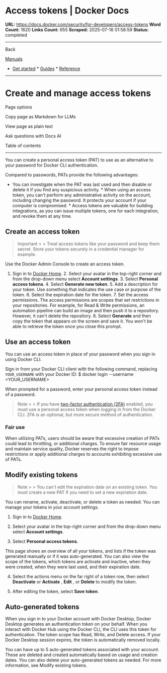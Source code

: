 # Access tokens | Docker Docs

**URL:** https://docs.docker.com/security/for-developers/access-tokens
**Word Count:** 1620
**Links Count:** 655
**Scraped:** 2025-07-16 01:58:59
**Status:** completed

---

Back

[Manuals](https://docs.docker.com/manuals/)

  * [Get started](https://docs.docker.com/get-started/)   * [Guides](https://docs.docker.com/guides/)   * [Reference](https://docs.docker.com/reference/)

* * *

# Create and manage access tokens

Page options

Copy page as Markdown for LLMs

View page as plain text

Ask questions with Docs AI

Table of contents

* * *

You can create a personal access token \(PAT\) to use as an alternative to your password for Docker CLI authentication.

Compared to passwords, PATs provide the following advantages:

  * You can investigate when the PAT was last used and then disable or delete it if you find any suspicious activity.   * When using an access token, you can't perform any administrative activity on the account, including changing the password. It protects your account if your computer is compromised.   * Access tokens are valuable for building integrations, as you can issue multiple tokens, one for each integration, and revoke them at any time.

## Create an access token

> Important >  > Treat access tokens like your password and keep them secret. Store your tokens securely in a credential manager for example.

Use the Docker Admin Console to create an access token.

  1. Sign in to [Docker Home](https://app.docker.com/).   2. Select your avatar in the top-right corner and from the drop-down menu select **Account settings**.   3. Select **Personal access tokens**.   4. Select **Generate new token**.   5. Add a description for your token. Use something that indicates the use case or purpose of the token.   6. Select the expiration date for the token.   7. Set the access permissions. The access permissions are scopes that set restrictions in your repositories. For example, for Read & Write permissions, an automation pipeline can build an image and then push it to a repository. However, it can't delete the repository.   8. Select **Generate** and then copy the token that appears on the screen and save it. You won't be able to retrieve the token once you close this prompt.

## Use an access token

You can use an access token in place of your password when you sign in using Docker CLI.

Sign in from your Docker CLI client with the following command, replacing `YOUR_USERNAME` with your Docker ID:               $ docker login --username <YOUR_USERNAME>     

When prompted for a password, enter your personal access token instead of a password.

> Note >  > If you have [two-factor authentication \(2FA\)](https://docs.docker.com/security/for-developers/2fa/) enabled, you must use a personal access token when logging in from the Docker CLI. 2FA is an optional, but more secure method of authentication.

### Fair use

When utilizing PATs, users should be aware that excessive creation of PATs could lead to throttling, or additional charges. To ensure fair resource usage and maintain service quality, Docker reserves the right to impose restrictions or apply additional charges to accounts exhibiting excessive use of PATs.

## Modify existing tokens

> Note >  > You can't edit the expiration date on an existing token. You must create a new PAT if you need to set a new expiration date.

You can rename, activate, deactivate, or delete a token as needed. You can manage your tokens in your account settings.

  1. Sign in to [Docker Home](https://app.docker.com/login).

  2. Select your avatar in the top-right corner and from the drop-down menu select **Account settings**.

  3. Select **Personal access tokens**.

This page shows an overview of all your tokens, and lists if the token was generated manually or if it was auto-generated. You can also view the scope of the tokens, which tokens are activate and inactive, when they were created, when they were last used, and their expiration date.

  4. Select the actions menu on the far right of a token row, then select **Deactivate** or **Activate** , **Edit** , or **Delete** to modify the token.

  5. After editing the token, select **Save token**.

## Auto-generated tokens

When you sign in to your Docker account with Docker Desktop, Docker Desktop generates an authentication token on your behalf. When you interact with Docker Hub using the Docker CLI, the CLI uses this token for authentication. The token scope has Read, Write, and Delete access. If your Docker Desktop session expires, the token is automatically removed locally.

You can have up to 5 auto-generated tokens associated with your account. These are deleted and created automatically based on usage and creation dates. You can also delete your auto-generated tokens as needed. For more information, see Modify existing tokens.